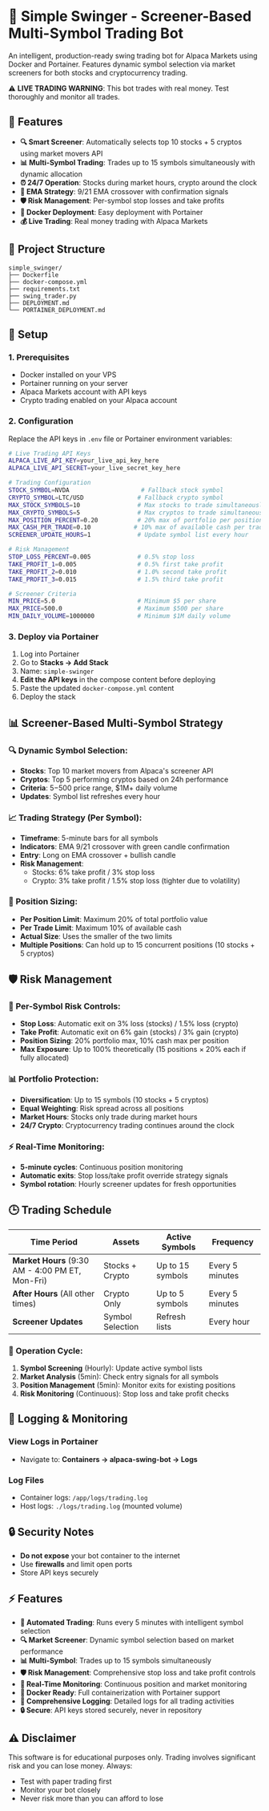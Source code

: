 # 🚀 Simple Swinger - Screener-Based Multi-Symbol Trading Bot

An intelligent, production-ready swing trading bot for Alpaca Markets using Docker and Portainer. Features dynamic symbol selection via market screeners for both stocks and cryptocurrency trading.

⚠️ **LIVE TRADING WARNING**: This bot trades with real money. Test thoroughly and monitor all trades.

## 🌟 Features

- **🔍 Smart Screener**: Automatically selects top 10 stocks + 5 cryptos using market movers API
- **📊 Multi-Symbol Trading**: Trades up to 15 symbols simultaneously with dynamic allocation
- **⏰ 24/7 Operation**: Stocks during market hours, crypto around the clock
- **🎯 EMA Strategy**: 9/21 EMA crossover with confirmation signals
- **🛡️ Risk Management**: Per-symbol stop losses and take profits
- **🐳 Docker Deployment**: Easy deployment with Portainer
- **💰 Live Trading**: Real money trading with Alpaca Markets

## 📁 Project Structure

```
simple_swinger/
├── Dockerfile
├── docker-compose.yml
├── requirements.txt
├── swing_trader.py
├── DEPLOYMENT.md
└── PORTAINER_DEPLOYMENT.md
```

## 🔧 Setup

### 1. Prerequisites
- Docker installed on your VPS
- Portainer running on your server
- Alpaca Markets account with API keys
- Crypto trading enabled on your Alpaca account

### 2. Configuration
Replace the API keys in `.env` file or Portainer environment variables:
```bash
# Live Trading API Keys
ALPACA_LIVE_API_KEY=your_live_api_key_here
ALPACA_LIVE_API_SECRET=your_live_secret_key_here

# Trading Configuration
STOCK_SYMBOL=NVDA                    # Fallback stock symbol
CRYPTO_SYMBOL=LTC/USD               # Fallback crypto symbol
MAX_STOCK_SYMBOLS=10                # Max stocks to trade simultaneously
MAX_CRYPTO_SYMBOLS=5                # Max cryptos to trade simultaneously
MAX_POSITION_PERCENT=0.20           # 20% max of portfolio per position
MAX_CASH_PER_TRADE=0.10            # 10% max of available cash per trade
SCREENER_UPDATE_HOURS=1             # Update symbol list every hour

# Risk Management
STOP_LOSS_PERCENT=0.005             # 0.5% stop loss
TAKE_PROFIT_1=0.005                 # 0.5% first take profit
TAKE_PROFIT_2=0.010                 # 1.0% second take profit
TAKE_PROFIT_3=0.015                 # 1.5% third take profit

# Screener Criteria
MIN_PRICE=5.0                       # Minimum $5 per share
MAX_PRICE=500.0                     # Maximum $500 per share
MIN_DAILY_VOLUME=1000000            # Minimum $1M daily volume
```

### 3. Deploy via Portainer
1. Log into Portainer
2. Go to **Stacks → Add Stack**
3. Name: `simple-swinger`
4. **Edit the API keys** in the compose content before deploying
5. Paste the updated `docker-compose.yml` content
6. Deploy the stack

## 📊 Screener-Based Multi-Symbol Strategy

### **🔍 Dynamic Symbol Selection:**
- **Stocks**: Top 10 market movers from Alpaca's screener API
- **Cryptos**: Top 5 performing cryptos based on 24h performance
- **Criteria**: $5-$500 price range, $1M+ daily volume
- **Updates**: Symbol list refreshes every hour

### **📈 Trading Strategy (Per Symbol):**
- **Timeframe**: 5-minute bars for all symbols
- **Indicators**: EMA 9/21 crossover with green candle confirmation
- **Entry**: Long on EMA crossover + bullish candle
- **Risk Management**: 
  - Stocks: 6% take profit / 3% stop loss
  - Crypto: 3% take profit / 1.5% stop loss (tighter due to volatility)

### **💼 Position Sizing:**
- **Per Position Limit**: Maximum 20% of total portfolio value
- **Per Trade Limit**: Maximum 10% of available cash
- **Actual Size**: Uses the smaller of the two limits
- **Multiple Positions**: Can hold up to 15 concurrent positions (10 stocks + 5 cryptos)

## 🛡️ Risk Management

### **🎯 Per-Symbol Risk Controls:**
- **Stop Loss**: Automatic exit on 3% loss (stocks) / 1.5% loss (crypto)
- **Take Profit**: Automatic exit on 6% gain (stocks) / 3% gain (crypto)
- **Position Sizing**: 20% portfolio max, 10% cash max per position
- **Max Exposure**: Up to 100% theoretically (15 positions × 20% each if fully allocated)

### **📊 Portfolio Protection:**
- **Diversification**: Up to 15 symbols (10 stocks + 5 cryptos)
- **Equal Weighting**: Risk spread across all positions
- **Market Hours**: Stocks only trade during market hours
- **24/7 Crypto**: Cryptocurrency trading continues around the clock

### **⚡ Real-Time Monitoring:**
- **5-minute cycles**: Continuous position monitoring
- **Automatic exits**: Stop loss/take profit override strategy signals
- **Symbol rotation**: Hourly screener updates for fresh opportunities

## 🕒 Trading Schedule

| Time Period | Assets | Active Symbols | Frequency |
|-------------|--------|----------------|-----------|
| **Market Hours** (9:30 AM - 4:00 PM ET, Mon-Fri) | Stocks + Crypto | Up to 15 symbols | Every 5 minutes |
| **After Hours** (All other times) | Crypto Only | Up to 5 symbols | Every 5 minutes |
| **Screener Updates** | Symbol Selection | Refresh lists | Every hour |

### **🔄 Operation Cycle:**
1. **Symbol Screening** (Hourly): Update active symbol lists
2. **Market Analysis** (5min): Check entry signals for all symbols  
3. **Position Management** (5min): Monitor exits for existing positions
4. **Risk Monitoring** (Continuous): Stop loss and take profit checks

## 📝 Logging & Monitoring

### View Logs in Portainer
- Navigate to: **Containers → alpaca-swing-bot → Logs**

### Log Files
- Container logs: `/app/logs/trading.log`
- Host logs: `./logs/trading.log` (mounted volume)

## 🔒 Security Notes

- **Do not expose** your bot container to the internet
- Use **firewalls** and limit open ports
- Store API keys securely

## ⚡ Features

- **🤖 Automated Trading**: Runs every 5 minutes with intelligent symbol selection
- **🔍 Market Screener**: Dynamic symbol selection based on market performance
- **📊 Multi-Symbol**: Trades up to 15 symbols simultaneously
- **🛡️ Risk Management**: Comprehensive stop loss and take profit controls
- **📱 Real-Time Monitoring**: Continuous position and market monitoring
- **🐳 Docker Ready**: Full containerization with Portainer support
- **📝 Comprehensive Logging**: Detailed logs for all trading activities
- **🔒 Secure**: API keys stored securely, never in repository

## ⚠️ Disclaimer

This software is for educational purposes only. Trading involves significant risk and you can lose money. Always:
- Test with paper trading first
- Monitor your bot closely
- Never risk more than you can afford to lose
